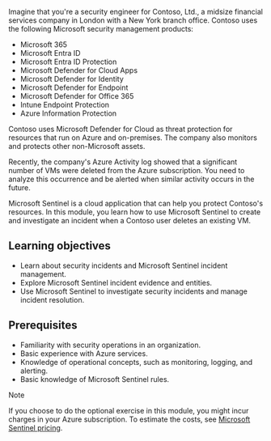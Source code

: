 
Imagine that you're a security engineer for Contoso, Ltd., a midsize financial services company in London with a New York branch office. Contoso uses the following Microsoft security management products:

- Microsoft 365
- Microsoft Entra ID
- Microsoft Entra ID Protection
- Microsoft Defender for Cloud Apps
- Microsoft Defender for Identity
- Microsoft Defender for Endpoint
- Microsoft Defender for Office 365
- Intune Endpoint Protection
- Azure Information Protection

Contoso uses Microsoft Defender for Cloud as threat protection for resources that run on Azure and on-premises. The company also monitors and protects other non-Microsoft assets.

Recently, the company's Azure Activity log showed that a significant number of VMs were deleted from the Azure subscription. You need to analyze this occurrence and be alerted when similar activity occurs in the future.

Microsoft Sentinel is a cloud application that can help you protect Contoso's resources. In this module, you learn how to use Microsoft Sentinel to create and investigate an incident when a Contoso user deletes an existing VM.

## Learning objectives

- Learn about security incidents and Microsoft Sentinel incident management.
- Explore Microsoft Sentinel incident evidence and entities.
- Use Microsoft Sentinel to investigate security incidents and manage incident resolution.

## Prerequisites

- Familiarity with security operations in an organization.
- Basic experience with Azure services.
- Knowledge of operational concepts, such as monitoring, logging, and alerting.
- Basic knowledge of Microsoft Sentinel rules.

> [!NOTE]
> If you choose to do the optional exercise in this module, you might incur charges in your Azure subscription. To estimate the costs, see [Microsoft Sentinel pricing](https://azure.microsoft.com/pricing/details/azure-sentinel).
